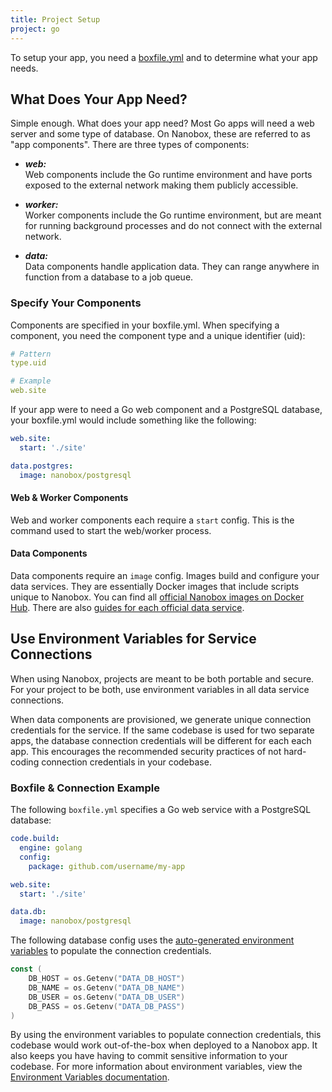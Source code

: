 ```yaml
---
title: Project Setup
project: go
---
```


To setup your app, you need a [boxfile.yml](https://docs.nanobox.io/app-config/boxfile/) and to determine what your app needs.

## What Does Your App Need?
Simple enough. What does your app need? Most Go apps will need a web server and some type of database. On Nanobox, these are referred to as "app components". There are three types of components:

- ***web:***  
  Web components include the Go runtime environment and have ports exposed to the external network making them publicly accessible.

- ***worker:***  
  Worker components include the Go runtime environment, but are meant for running background processes and do not connect with the external network.

- ***data:***  
  Data components handle application data. They can range anywhere in function from a database to a job queue.

### Specify Your Components
Components are specified in your boxfile.yml. When specifying a component, you need the component type and a unique identifier (uid):

```yaml
# Pattern
type.uid

# Example
web.site
```

If your app were to need a Go web component and a PostgreSQL database, your boxfile.yml would include something like the following:

```yaml
web.site:
  start: './site'

data.postgres:
  image: nanobox/postgresql
```

#### Web & Worker Components
Web and worker components each require a `start` config. This is the command used to start the web/worker process.

#### Data Components
Data components require an `image` config. Images build and configure your data services. They are essentially Docker images that include scripts unique to Nanobox. You can find all [official Nanobox images on Docker Hub](https://hub.docker.com/r/nanobox/). There are also [guides for each official data service](/#services).

## Use Environment Variables for Service Connections
When using Nanobox, projects are meant to be both portable and secure. For your project to be both, use environment variables in all data service connections.

When data components are provisioned, we generate unique connection credentials for the service. If the same codebase is used for two separate apps, the database connection credentials will be different for each each app. This encourages the recommended security practices of not hard-coding connection credentials in your codebase.

### Boxfile & Connection Example
The following `boxfile.yml` specifies a Go web service with a PostgreSQL database:

```yaml
code.build:
  engine: golang
  config:
    package: github.com/username/my-app

web.site:
  start: './site'

data.db:
  image: nanobox/postgresql
```

The following database config uses the [auto-generated environment variables](https://docs.nanobox.io/app-config/environment-variables/#auto-generated-environment-variables) to populate the connection credentials.

```go
const (
    DB_HOST = os.Getenv("DATA_DB_HOST")
    DB_NAME = os.Getenv("DATA_DB_NAME")
    DB_USER = os.Getenv("DATA_DB_USER")
    DB_PASS = os.Getenv("DATA_DB_PASS")
)
```

By using the environment variables to populate connection credentials, this codebase would work out-of-the-box when deployed to a Nanobox app. It also keeps you have having to commit sensitive information to your codebase. For more information about environment variables, view the [Environment Variables documentation](https://docs.nanobox.io/app-config/environment-variables/).
